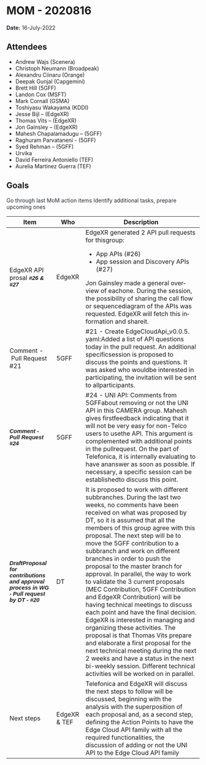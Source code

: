 # MOM - 2020816

<span class="colour" style="color:rgb(36, 41, 47)">**Date:** 16-July-2022</span>

## Attendees

* Andrew Wajs (Scenera)
* Christoph Neumann (Broadpeak)
* Alexandru Ciinaru (Orange)
* Deepak Gunjal (Capgemini)
* Brett Hill (5GFF)
* Landon Cox (MSFT)
* Mark Cornall (GSMA)
* Toshiyasu Wakayama (KDDI)
* Jesse Bijl – (EdgeXR)
* Thomas Vits – (EdgeXR)
* Jon Gainsley – (EdgeXR)
* Mahesh Chapalamadugu – (5GFF)
* Raghuram Parvataneni - (5GFF)
* Syed <span class="colour" style="color:var(--vscode-unotes-wysList)"><span class="font" style="font-family:var(--vscode-editor-font-family)"><span class="size" style="font-size:1em">Rehman – (5GFF)</span></span></span>
* Urvika
* David Ferreira Antoniello (TEF)
* Aurelia Martinez Guerra (TEF)

## Goals

<span class="colour" style="color:rgb(36, 41, 47)">Go through last MoM action items Identify additional tasks, prepare upcoming ones</span>

| Item | Who | Description |
| ---- | --- | ----------- |
| EdgeXR API prosal <b>*<span class="font" style="font-family:Calibri, sans-serif"><span class="size" style="font-size:11pt">#26 &amp; #27</span></span>*</b> | EdgeXR | <span lang="EN-GB" style="mso-ansi-language:EN-GB">EdgeXR generated 2 API pull requests for thisgroup:</span><br><ul><li><span lang="EN-GB" style="mso-ansi-language:EN-GB">App APIs (#26)</span></li><li><span lang="EN-GB" style="mso-ansi-language:EN-GB">App session and Discovery APIs (#27)</span></li></ul><span lang="EN-GB" style="mso-ansi-language:EN-GB">Jon Gainsley made a general overview of eachone. During the session, the possibility of sharing the call flow or sequencediagram of the APIs was requested. EdgeXR will fetch this information and shareit.</span> |
| <span lang="EN-GB" style="mso-ansi-language:EN-GB">Comment -<span style="mso-spacerun:yes">&nbsp;</span>Pull Request #21</span> | 5GFF | #21 - Create EdgeCloudApi\_v0.0.5. yaml:Added a list of API questions today in the pull request. An additional specificsession is proposed to discuss the points and questions. It was asked who wouldbe interested in participating, the invitation will be sent to allparticipants. |
| ***<span class="font" style="font-family:Calibri, sans-serif"><span class="size" style="font-size:11pt"><span class="font" style="font-family:Calibri, sans-serif"><span class="size" style="font-size:11pt">Comment - Pull Request </span></span> #24</span></span>*** | 5GFF | #24 - UNI API: Comments from 5GFFabout removing or not the UNI API in this CAMERA group. Mahesh gives firstfeedback indicating that it will not be very easy for non-Telco users to usethe API. This argument is complemented with additional points in the pullrequest. On the part of Telefonica, it is internally evaluating to have ananswer as soon as possible. If necessary, a specific session can be establishedto discuss this point. |
| ***<span class="font" style="font-family:Calibri, sans-serif"><span class="size" style="font-size:11pt">DraftProposal for contributions and approval process in WG - Pull request by DT - #20</span></span>*** | DT | It is proposed to work with different subbranches. During the last two weeks, no comments have been received on what was proposed by DT, so it is assumed that all the members of this group agree with this proposal. The next step will be to move the 5GFF contribution to a subbranch and work on different branches in order to push the proposal to the master branch for approval. In parallel, the way to work to validate the 3 current proposals (MEC Contribution, 5GFF Contribution and EdgeXR Contribution) will be having technical meetings to discuss each point and have the final decision. EdgeXR is interested in managing and organizing these activities. The proposal is that Thomas Vits prepare and elaborate a first proposal for the next technical meeting during the next 2 weeks and have a status in the next bi-weekly session. Different technical activities will be worked on in parallel. |
| Next steps | EdgeXR & TEF | Telefonica and EdgeXR will discuss the next steps to follow will be discussed, beginning with the analysis with the superposition of each proposal and, as a second step, defining the Action Points to have the Edge Cloud API family with all the required functionalities, the discussion of adding or not the UNI API to the Edge Cloud API family |